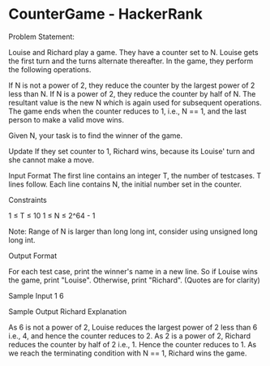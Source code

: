 CounterGame - HackerRank
=====================
Problem Statement:

Louise and Richard play a game. They have a counter set to N. Louise gets the first turn and the turns alternate thereafter. In the game, they perform the following operations.

If N is not a power of 2, they reduce the counter by the largest power of 2 less than N.
If N is a power of 2, they reduce the counter by half of N.
The resultant value is the new N which is again used for subsequent operations.
The game ends when the counter reduces to 1, i.e., N == 1, and the last person to make a valid move wins.

Given N, your task is to find the winner of the game.

Update If they set counter to 1, Richard wins, because its Louise' turn and she cannot make a move.

Input Format 
The first line contains an integer T, the number of testcases. 
T lines follow. Each line contains N, the initial number set in the counter.

Constraints

1 ≤ T ≤ 10 
1 ≤ N ≤ 2^64 - 1

Note: Range of N is larger than long long int, consider using unsigned long long int.

Output Format

For each test case, print the winner's name in a new line. So if Louise wins the game, print "Louise". Otherwise, print "Richard". (Quotes are for clarity)

Sample Input
1
6

Sample Output
Richard
Explanation

As 6 is not a power of 2, Louise reduces the largest power of 2 less than 6 i.e., 4, and hence the counter reduces to 2.
As 2 is a power of 2, Richard reduces the counter by half of 2 i.e., 1. Hence the counter reduces to 1.
As we reach the terminating condition with N == 1, Richard wins the game.
